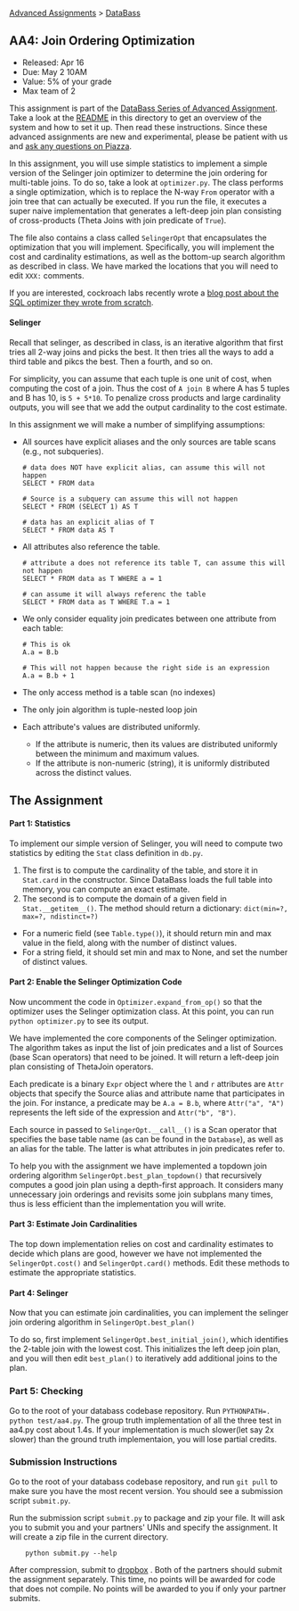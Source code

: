 [Advanced Assignments](./) > [DataBass](./databass)

## AA4: Join Ordering Optimization


* Released: Apr 16	
* Due: May 2 10AM
* Value: 5% of your grade
* Max team of 2

This assignment is part of the [DataBass Series of Advanced Assignment](./).  Take a look at the [README](./) in this directory to get an overview of the system and how to set it up.  Then read these instructions.  Since these advanced assignments are new and experimental, please be patient with us and [ask any questions on Piazza](https://piazza.com/class/jgwnwiy186d6pu).

In this assignment, you will use simple statistics to implement a simple version of the Selinger join optimizer to determine the join ordering for multi-table joins.
To do so, take a look at `optimizer.py`.  The class performs a single optimization, which is to replace the N-way `From` operator with a join tree that can actually be executed.
If you run the file, it executes a super naive implementation that generates a left-deep join plan consisting of cross-products (Theta Joins with join predicate of `True`).   

The file also contains a class called `SelingerOpt` that encapsulates the optimization that you will implement.  Specifically, you will implement the cost and cardinality estimations, as well as the bottom-up search algorithm as described in class.  We have marked the locations that you will need to edit `XXX:` comments.

If you are interested, cockroach labs recently wrote a [blog post about the SQL optimizer they wrote from scratch](https://www.cockroachlabs.com/blog/building-cost-based-sql-optimizer/).


#### Selinger

Recall that selinger, as described in class, is an iterative algorithm that first tries all 2-way joins and picks the best.  It then tries all the ways to add a third table and pikcs the best.  Then a fourth, and so on.  

For simplicity, you can assume that each tuple is one unit of cost, when computing the cost of a join. Thus the cost of `A join B` where A has 5 tuples and B has 10, is `5 + 5*10`.   To penalize cross products and large cardinality outputs, you will see that we add the output cardinality to the cost estimate.

In this assignment we will make a number of simplifying assumptions:

* All sources have explicit aliases and the only sources are table scans  (e.g., not subqueries).  

      # data does NOT have explicit alias, can assume this will not happen
      SELECT * FROM data    
      
      # Source is a subquery can assume this will not happen
      SELECT * FROM (SELECT 1) AS T
      
      # data has an explicit alias of T
      SELECT * FROM data AS T

* All attributes also reference the table.  

      # attribute a does not reference its table T, can assume this will not happen
      SELECT * FROM data as T WHERE a = 1 
      
      # can assume it will always referenc the table 
      SELECT * FROM data as T WHERE T.a = 1 

* We only consider equality join predicates between one attribute from each table:

      # This is ok
      A.a = B.b  
      
      # This will not happen because the right side is an expression
      A.a = B.b + 1

* The only access method is a table scan (no indexes)
* The only join algorithm is tuple-nested loop join
* Each attribute's values are distributed uniformly. 
  * If the attribute is numeric, then its values are distributed uniformly between the minimum and maximum values.  
  * If the attribute is non-numeric (string), it is uniformly distributed across the distinct values.

## The Assignment


#### Part 1: Statistics

To implement our simple version of Selinger, you will need to compute two statistics by editing the `Stat` class definition in `db.py`.   

1. The first is to compute the cardinality of the table, and store it in `Stat.card` in the constructor.  Since DataBass loads the full table into memory, you can compute an exact estimate.     
2. The second is to compute the domain of a given field in `Stat.__getitem__()`.    The method should return a dictionary: `dict(min=?, max=?, ndistinct=?)`
  * For a numeric field (see `Table.type()`), it should return min and max value in the field, along with the number of distinct values.
  * For a string field, it should set min and max to None, and set the number of distinct values.


#### Part 2: Enable the Selinger Optimization Code

Now uncomment the code in `Optimizer.expand_from_op()` so that the optimizer uses the Selinger optimization class.   At this point, you can run `python optimizer.py` to see its output.

We have implemented the core components of the Selinger optimization.  The algorithm takes as input the list of join predicates and a list of Sources (base Scan operators) that need to be joined.  It will return a left-deep join plan consisting of ThetaJoin operators.

Each predicate is a binary `Expr` object where the `l` and `r` attributes are `Attr` objects that specify the Source alias and attribute name that participates in the join.  For instance, a predicate may be `A.a = B.b`, where `Attr("a", "A")` represents the left side of the expression and `Attr("b", "B")`.  

Each source in passed to `SelingerOpt.__call__()` is a Scan operator that specifies the base table name (as can be found in the `Database`), as well as an alias for the table.    The latter is what attributes in join predicates refer to.

To help you with the assignment we have implemented a topdown join ordering algorithm `SelingerOpt.best_plan_topdown()` that recursively computes a good join plan using a depth-first approach.   It considers many unnecessary join orderings and revisits some join subplans many times, thus is less efficient than the implementation you will write. 

#### Part 3: Estimate Join Cardinalities

The top down implementation relies on cost and cardinality estimates to decide which plans are good, however we have not implemented the `SelingerOpt.cost()` and `SelingerOpt.card()` methods.  Edit these methods to estimate the appropriate statistics.  

#### Part 4: Selinger

Now that you can estimate join cardinalities, you can implement the selinger join ordering algorithm in `SelingerOpt.best_plan()`    

To do so, first implement `SelingerOpt.best_initial_join()`, which identifies the 2-table join with the lowest cost.  This initializes the left deep join plan, and you will then edit `best_plan()` to iteratively add additional joins to the plan.

### Part 5: Checking

Go to the root of your databass codebase repository. Run `PYTHONPATH=. python test/aa4.py`. The group truth implementation of all the three test in aa4.py cost about 1.4s. If your implementation is much slower(let say 2x slower) than the ground truth implementaion, you will lose partial credits. 


### Submission Instructions


Go to the root of your databass codebase repository, and run `git pull` to make sure you have the most recent version.  You should see a submission script `submit.py`.

Run the submission script `submit.py` to package and zip your file.  It will ask you to submit you and your partners' UNIs and specify the assignment. It will create a zip file in the current directory.  

        python submit.py --help

After compression, submit to [dropbox](https://www.dropbox.com/request/GDl6CuTNeeNfRRMJBshG) . Both of the partners should submit the assignment separately. This time, no points will be awarded for code that does not compile. No points will be awarded to you if only your partner submits.
